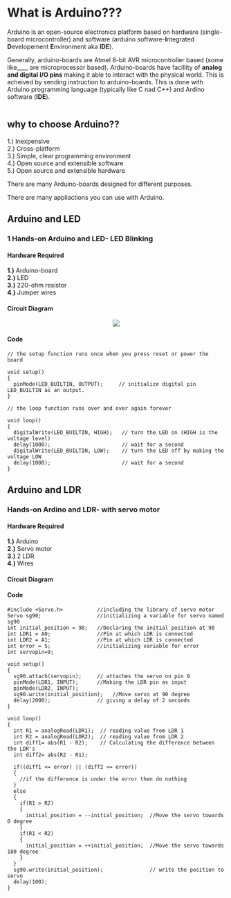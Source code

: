 # What is Arduino???

Arduino is an open-source electronics platform based on hardware (single-board microcontroller) and software (arduino software-**I**ntegrated **D**evelopement **E**nvironment aka **IDE**).  

Generally, arduino-boards are Atmel 8-bit AVR microcontroller based (some like____ are microprocessor based). Arduino-boards have facillity of **analog and digital I/O pins** making it able to interact with the physical world. This is acheived by sending instruction to arduino-boards. This is done with Arduino programming language (typically like C nad C++) and Ardino software (**IDE**).  

<p align="center"> 
<img src="">
</p>

## why to choose Arduino??

1.) Inexpensive  
2.) Cross-platform  
3.) Simple, clear programming environment  
4.) Open source and extensible software  
5.) Open source and extensible hardware  

There are many Arduino-boards designed for different purposes.  

There are many appliactions you can use with Arduino.   

## Arduino and LED

### 1 Hands-on Arduino and LED- LED Blinking

#### Hardware Required

**1.)** Arduino-board  
**2.)** LED  
**3.)** 220-ohm resistor  
**4.)** Jumper wires  

#### Circuit Diagram

<p align="center"> 
<img src="https://user-images.githubusercontent.com/35935951/37853012-da00ea08-2f0a-11e8-9a6a-4d96ce73a96f.png">
</p>

#### Code

```
// the setup function runs once when you press reset or power the board  

void setup()  
{  
  pinMode(LED_BUILTIN, OUTPUT);     // initialize digital pin LED_BUILTIN as an output.  
}  

// the loop function runs over and over again forever  

void loop()  
{  
  digitalWrite(LED_BUILTIN, HIGH);   // turn the LED on (HIGH is the voltage level)  
  delay(1000);                       // wait for a second  
  digitalWrite(LED_BUILTIN, LOW);    // turn the LED off by making the voltage LOW  
  delay(1000);                       // wait for a second  
}  

```

## Arduino and LDR

### Hands-on Ardino and LDR- with servo motor

#### Hardware Required

**1.)** Arduino  
**2.)** Servo motor  
**3.)** 2 LDR  
**4.)** Wires  

#### Circuit Diagram

#### Code

```
#include <Servo.h>           //including the library of servo motor   
Servo sg90;                  //initializing a variable for servo named sg90  
int initial_position = 90;   //Declaring the initial position at 90  
int LDR1 = A0;               //Pin at which LDR is connected  
int LDR2 = A1;               //Pin at which LDR is connected  
int error = 5;               //initializing variable for error  
int servopin=9;  

void setup()  
{   
  sg90.attach(servopin);     // attaches the servo on pin 9  
  pinMode(LDR1, INPUT);      //Making the LDR pin as input  
  pinMode(LDR2, INPUT);
  sg90.write(initial_position);   //Move servo at 90 degree  
  delay(2000);               // giving a delay of 2 seconds  
}  
 
void loop()  
{  
  int R1 = analogRead(LDR1);  // reading value from LDR 1  
  int R2 = analogRead(LDR2);  // reading value from LDR 2  
  int diff1= abs(R1 - R2);    // Calculating the difference between the LDR's  
  int diff2= abs(R2 - R1);  
  
  if((diff1 <= error) || (diff2 <= error))  
  {  
    //if the difference is under the error then do nothing
  } 
  else  
  {    
    if(R1 > R2)  
    {  
      initial_position = --initial_position;  //Move the servo towards 0 degree  
    }  
    if(R1 < R2)  
    {
      initial_position = ++initial_position;  //Move the servo towards 180 degree  
    }  
  }  
  sg90.write(initial_position);               // write the position to servo  
  delay(100);  
}  

```



